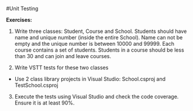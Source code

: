 #Unit Testing

**Exercises:**

1. Write three classes: Student, Course and School. Students should have name and unique number (inside the entire School). Name can not be empty and the unique number is between 10000 and 99999. Each course contains a set of students. Students in a course should be less than 30 and can join and leave courses.

2. Write VSTT tests for these two classes
 * Use 2 class library projects in Visual Studio: School.csproj and TestSchool.csproj

3. Execute the tests using Visual Studio and check the code coverage. Ensure it is at least 90%.
